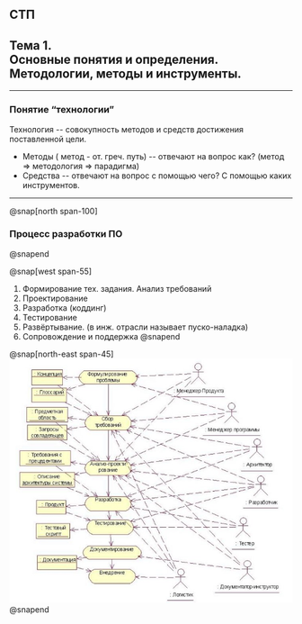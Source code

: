 ## СТП
## **Тема 1.**<br/>Основные понятия и определения.<br/>Методологии, методы и инструменты.

---

### Понятие “технологии”

Технология -- совокупность методов и средств достижения поставленной цели.
- Методы ( метод - от. греч. путь) -- отвечают на вопрос как? (метод => методология => парадигма)
- Средства -- отвечают на вопрос с помощью чего? С помощью каких инструментов.

---

@snap[north span-100]
### Процесс разработки ПО
@snapend

@snap[west span-55]
1. Формирование тех. задания. Анализ требований
2. Проектирование
3. Разработка (коддинг)
4. Тестирование
5. Развёртывание. (в инж. отрасли называет пуско-наладка)
6. Сопровождение и поддержка
@snapend

@snap[north-east span-45]
![IMAGE](assets/img/software-development-process.jpg)
@snapend
